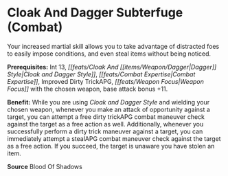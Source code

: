 ﻿---
cssclass: [feats]

---
# Cloak And Dagger Subterfuge (Combat)

Your increased martial skill allows you to take advantage of distracted foes to easily impose conditions, and even steal items without being noticed.

**Prerequisites:** Int 13, _[[feats/Cloak And _[[items/Weapon/Dagger|Dagger]]_ Style|Cloak and _Dagger_ Style]]_, _[[feats/Combat Expertise|Combat Expertise]]_, Improved Dirty TrickAPG, _[[feats/Weapon Focus|Weapon Focus]]_ with the chosen weapon, base attack bonus +11.

**Benefit:** While you are using _Cloak and _Dagger_ Style_ and wielding your chosen weapon, whenever you make an attack of opportunity against a target, you can attempt a free dirty trickAPG combat maneuver check against the target as a free action as well. Additionally, whenever you successfully perform a dirty trick maneuver against a target, you can immediately attempt a stealAPG combat maneuver check against the target as a free action. If you succeed, the target is unaware you have stolen an item.

**Source** Blood Of Shadows